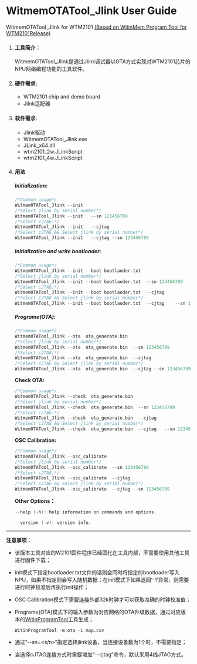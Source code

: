 # WitmemOTATool_Jlink User Guide

WitmemOTATool_Jlink for WTM2101 [(Based on WitinMem Program Tool for WTM2101Release) ](http://192.168.4.230:3000/zhangjian/WitinProgramTool_WTM2101)


1.	#### 工具简介：
    
    WitmemOTATool_Jlink是通过Jlink调试器以OTA方式实现对WTM2101芯片的NPU网络编程功能的工具软件。
    
2. #### 硬件需求:

   * WTM2101 chip and demo board
   * Jlink适配器

3. #### 软件需求:

   * Jlink驱动
   * WitmemOTATool_Jlink.exe
   * JLink_x64.dll
   * wtm2101_2w.JLinkScript
   * wtm2101_4w.JLinkScript

4. #### 用法

   ##### Initialization:

   ```C
   /*Common usage*/
   WitmemOTATool_Jlink --init
   /*Select jlink by serial number*/
   WitmemOTATool_Jlink --init	--sn 123456789  
   /*Select cJTAG:*/
   WitmemOTATool_Jlink --init	--cjtag
   /*Select cJTAG && Select jlink by serial number*/
   WitmemOTATool_Jlink --init	--cjtag	--sn 123456789  
   ```

   ##### Initialization and write bootloader:

   ```C
   /*Common usage*/
   WitmemOTATool_Jlink --init --boot bootlaoder.txt
   /*Select jlink by serial number*/
   WitmemOTATool_Jlink --init --boot bootlaoder.txt  --sn 123456789  
   /*Select cJTAG:*/
   WitmemOTATool_Jlink --init --boot bootlaoder.txt  --cjtag
   /*Select cJTAG && Select jlink by serial number*/
   WitmemOTATool_Jlink --init --boot bootlaoder.txt  --cjtag	--sn 123456789 
   ```

   ##### Programe(OTA):

   ```C
   /*Common usage*/
   WitmemOTATool_Jlink --ota  ota_generate.bin
   /*Select jlink by serial number*/
   WitmemOTATool_Jlink --ota  ota_generate.bin  --sn 123456789  
   /*Select cJTAG:*/
   WitmemOTATool_Jlink --ota  ota_generate.bin  --cjtag
   /*Select cJTAG && Select jlink by serial number*/
   WitmemOTATool_Jlink --ota  ota_generate.bin  --cjtag	--sn 123456789 
   ```

   **Check OTA:**

   ```C
   /*Common usage*/
   WitmemOTATool_Jlink --check  ota_generate.bin
   /*Select jlink by serial number*/
   WitmemOTATool_Jlink --check  ota_generate.bin  --sn 123456789  
   /*Select cJTAG:*/
   WitmemOTATool_Jlink --check  ota_generate.bin  --cjtag
   /*Select cJTAG && Select jlink by serial number*/
   WitmemOTATool_Jlink --check  ota_generate.bin  --cjtag	--sn 123456789 
   ```

   **OSC Calibration:**

   ```C
   /*Common usage*/
   WitmemOTATool_Jlink --osc_calibrate
   /*Select jlink by serial number*/
   WitmemOTATool_Jlink --osc_calibrate  --sn 123456789  
   /*Select cJTAG:*/
   WitmemOTATool_Jlink --osc_calibrate  --cjtag
   /*Select cJTAG && Select jlink by serial number*/
   WitmemOTATool_Jlink --osc_calibrate  --cjtag	--sn 123456789 
   ```

   **Other Options：**

   ```C
   --help (-h): help information on commands and options.
   
   --version (-v): version info.
   ```

------

**注意事项：**

- 该版本工具对应的W2101固件程序已经固化在工具内部，不需要使用其他工具进行固件下载；

- init模式下指定bootloader.txt文件的话则会同时将指定的bootloader写入NPU，如果不指定则会写入随机数据；在init模式下如果返回‘-1’异常，则需要进行时钟校准后再执行init操作；

- OSC Calibration模式下需要连接外部32k时钟才可以获取准确的时钟校准值；

- Programe(OTA)模式下的输入参数为对应网络的OTA升级数据，通过对应版本的[WitinProgramTool](http://192.168.4.230:3000/zhangjian/WitinProgramTool_WTM2101/src/master/UserGuide.docx)工具生成；

  ```shell
  WitinProgramTool -m ota -i map.csv
  ```

- 通过”--sn=<s/n>“指定选择jlink设备，当连接设备数为1个时，不需要指定；

- 当选择cJTAG连接方式时需要增加“--cjtag”命令，默认采用4线JTAG方式。

